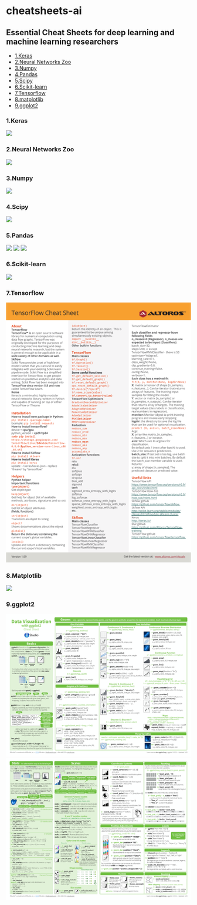 # cheatsheets-ai
## Essential Cheat Sheets for deep learning and machine learning researchers
- [1.Keras](#1keras)
- [2.Neural Networks Zoo](#2neural-networks-zoo)
- [3.Numpy](#3numpy)
- [4.Pandas](#5pandas)
- [5.Scipy](#5scipy)
- [6.Scikit-learn](#6scikit-learn)
- [7.Tensorflow](#7tensorflow)
- [8.matplotlib](#8matplotlib)
- [9.ggplot2](#9ggplot2)

### 1.Keras
  ![](https://github.com/LittleHeap/cheatsheets-ai/blob/master/Keras.jpg)
### 2.Neural Networks Zoo
  ![](https://github.com/LittleHeap/cheatsheets-ai/blob/master/Neural%20Networks%20Zoo.png)
### 3.Numpy
  ![](https://github.com/LittleHeap/cheatsheets-ai/blob/master/Numpy.png)
### 4.Scipy
  ![](https://github.com/LittleHeap/cheatsheets-ai/blob/master/Scipy.png)
### 5.Pandas
  ![](https://github.com/LittleHeap/cheatsheets-ai/blob/master/Pandas-1.jpg)
  ![](https://github.com/LittleHeap/cheatsheets-ai/blob/master/Pandas-2.jpg)
  ![](https://github.com/LittleHeap/cheatsheets-ai/blob/master/Pandas-3.png)
### 6.Scikit-learn
  ![](https://github.com/LittleHeap/cheatsheets-ai/blob/master/Scikit%20Learn.png)
### 7.Tensorflow
  ![](https://github.com/LittleHeap/cheatsheets-ai/blob/master/Tensorflow%20Cheat%20Sheet.png)
### 8.Matplotlib
  ![](https://github.com/LittleHeap/cheatsheets-ai/blob/master/Matplotlib.png)
### 9.ggplot2
  ![](https://github.com/LittleHeap/cheatsheets-ai/blob/master/ggplot2_Cheat_Sheet_1.png)
  ![](https://github.com/LittleHeap/cheatsheets-ai/blob/master/ggplot2_Cheat_Sheet_2.png)
